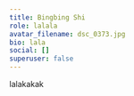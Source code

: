 ```yaml
---
title: Bingbing Shi
role: lalala
avatar_filename: dsc_0373.jpg
bio: lala
social: []
superuser: false
---
```

lalakakak